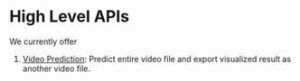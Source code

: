 # High Level APIs

We currently offer

1. [Video Prediction](video_predictor.md): Predict entire video file and export visualized result as another video file.

